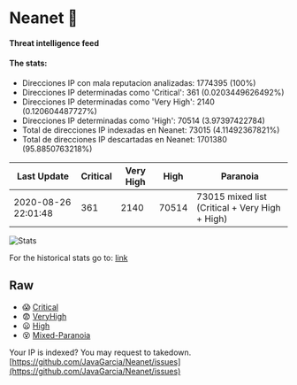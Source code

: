 # Neanet :hocho:
#### Threat intelligence feed
#### The stats:

- Direcciones IP con mala reputacion analizadas: 1774395 (100%)
- Direcciones IP determinadas como 'Critical':  361 (0.0203449626492%)
- Direcciones IP determinadas como 'Very High':  2140 (0.120604487727%)
- Direcciones IP determinadas como 'High':  70514 (3.97397422784)
- Total de direcciones IP indexadas en Neanet:  73015 (4.11492367821%)
- Total de direcciones IP descartadas en Neanet:  1701380 (95.8850763218%)

| Last Update | Critical | Very High | High | Paranoia |
| --- | --- | --- | --- | --- |
| 2020-08-26 22:01:48 | 361 | 2140 | 70514 | 73015 mixed list (Critical + Very High + High)|

![Stats](https://docs.google.com/spreadsheets/d/e/2PACX-1vSnaNMIXVabIpDJjufMlzH7poXnshF3mgd8Is1g9ytUEzVsP5my4Trn8f-xkoLLQ38xpL3HtmUexLo6/pubchart?oid=501124687&format=image)

For the historical stats go to: [link](/stats.csv)
## Raw
- :scream: [Critical](https://raw.githubusercontent.com/JavaGarcia/Neanet/master/blacklists/neanet_critical.txt)
- :fearful: [VeryHigh](https://raw.githubusercontent.com/JavaGarcia/Neanet/master/blacklists/neanet_veryHigh.txtt)
- :frowning: [High](https://raw.githubusercontent.com/JavaGarcia/Neanet/master/blacklists/neanet_high.txt)
- :dizzy_face: [Mixed-Paranoia](https://raw.githubusercontent.com/JavaGarcia/Neanet/master/blacklists/neanet_all.txt)


Your IP is indexed? You may request to takedown. [https://github.com/JavaGarcia/Neanet/issues](https://github.com/JavaGarcia/Neanet/issues)





















































































































































































































































































































































































































































































